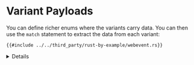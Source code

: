 # Variant Payloads

You can define richer enums where the variants carry data. You can then use the
`match` statement to extract the data from each variant:

```rust,editable
{{#include ../../third_party/rust-by-example/webevent.rs}}
```

<details>

* The values in the enum variants can only be accessed after being pattern matched. The pattern binds references to the fields in the "match arm" after the `=>`.
  * The expression is matched against the patterns from top to bottom. There is no fall-through like in C or C++.
  * The match expression has a value. The value is the last expression in the match arm which was executed.
  * Starting from the top we look for what pattern matches the value then run the code following the arrow. Once we find a match, we stop. 
* Demonstrate what happens when the search is inexhaustive. Note the advantage the Rust compiler provides by confirming when all cases are handled. 
* `match` inspects a hidden discriminant field in the `enum`.
* It is possible to retrieve the discriminant by calling `std::mem::discriminant()`
  * This is useful, for example, if implementing `PartialEq` for structs where comparing field values doesn't affect equality.
* `WebEvent::Click { ... }` is not exactly the same as `WebEvent::Click(Click)` with a top level `struct Click { ... }`. The inlined version cannot implement traits, for example.  
  
</details>
